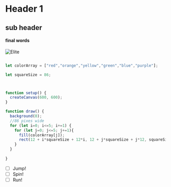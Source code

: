 # Header 1
## sub header 
#### final words 
![Elite](https://preview.redd.it/lnn56zbiboj91.png?width=574&format=png&auto=webp&s=47c21b0a771829f4488bc5c12bbc1f30edbbbf6b)

``` javascript

let colorArray = ["red","orange","yellow","green","blue","purple"];

let squareSize = 86;



function setup() {
  createCanvas(600, 600);
}

function draw() {
  background(0);
  //86 pixes wide
  for (let i=0; i<=5; i+=1) {
    for (let j=0; j<=5; j+=1){
      fill(colorArray[j]);
      rect(12 + i*squareSize + 12*i, 12 + j*squareSize + j*12, squareSize, squareSize);
    }
  }
 
}
```
- [ ] Jump!
- [ ] Spin!
- [ ] Run!

